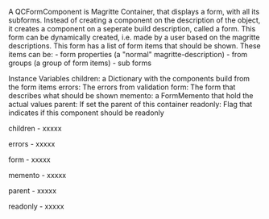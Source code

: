 A QCFormComponent is Magritte Container, that displays a form, with all its subforms. Instead of creating a component on the description of the object, it creates a component on a seperate build description, called a form. This form can be dynamically created, i.e. made by a user based on the magritte descriptions. This form has a list of form items that should be shown. These items can be:
	- form properties (a "normal" magritte-description)
	- from groups (a group of form items)
	- sub forms

Instance Variables
	children:	a Dictionary with the components build from the form items
	errors:		The errors from validation
	form:		The form that describes what should be shown
	memento:	a FormMemento that hold the actual values
	parent:		If set the parent of this container
	readonly:	Flag that indicates if this component should be readonly

children
	- xxxxx

errors
	- xxxxx

form
	- xxxxx

memento
	- xxxxx

parent
	- xxxxx

readonly
	- xxxxx
